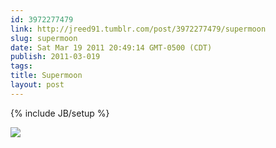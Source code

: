 ```yaml
---
id: 3972277479
link: http://jreed91.tumblr.com/post/3972277479/supermoon
slug: supermoon
date: Sat Mar 19 2011 20:49:14 GMT-0500 (CDT)
publish: 2011-03-019
tags: 
title: Supermoon
layout: post
---
```

{% include JB/setup %}

![](http://31.media.tumblr.com/tumblr_lic2e5gzGK1qi8pkco1_1280.jpg)

